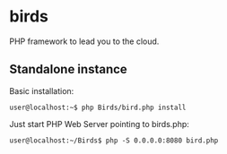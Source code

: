 birds
=====

PHP framework to lead you to the cloud.


## Standalone instance ##

Basic installation:
    
    user@localhost:~$ php Birds/bird.php install

Just start PHP Web Server pointing to birds.php:

    user@localhost:~/Birds$ php -S 0.0.0.0:8080 bird.php 